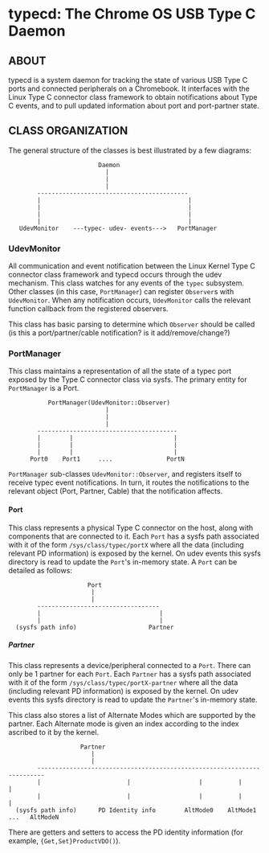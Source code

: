 # typecd: The Chrome OS USB Type C Daemon

## ABOUT

typecd is a system daemon for tracking the state of various USB Type C ports and connected
peripherals on a Chromebook. It interfaces with the Linux Type C connector class framework
to obtain notifications about Type C events, and to pull updated information about port and
port-partner state.

## CLASS ORGANIZATION

The general structure of the classes is best illustrated by a few diagrams:

```
                         Daemon
                           |
                           |
                           |
        ------------------------------------------
        |                                         |
        |                                         |
        |                                         |
        |                                         |
   UdevMonitor    ---typec- udev- events--->   PortManager
```

### UdevMonitor

All communication and event notification between the Linux Kernel Type C connector class framework
and typecd occurs through the udev mechanism. This class watches for any events of the `typec` subsystem.
Other classes (in this case, `PortManager`) can register `Observer`s with `UdevMonitor`. When any notification
occurs, `UdevMonitor` calls the relevant function callback from the registered observers.

This class has basic parsing to determine which `Observer` should be called (is this a port/partner/cable notification?
is it add/remove/change?)

### PortManager

This class maintains a representation of all the state of a typec port exposed by the Type C connector class via sysfs.
The primary entity for `PortManager` is a Port.

```
           PortManager(UdevMonitor::Observer)
                           |
                           |
                           |
        ---------------------------------------
        |        |                            |
        |        |                            |
        |        |                            |
      Port0    Port1     ....               PortN
```

`PortManager` sub-classes `UdevMonitor::Observer`, and registers itself to receive typec event notifications. In turn, it
routes the notifications to the relevant object (Port, Partner, Cable) that the notification affects.

#### Port

This class represents a physical Type C connector on the host, along with components that are connected to it. Each `Port`
has a sysfs path associated with it of the form `/sys/class/typec/portX` where all the data (including relevant PD information)
is exposed by the kernel. On udev events this sysfs directory is read to update the `Port`'s in-memory state.
A `Port` can be detailed as follows:

```
                      Port
                       |
                       |
        ----------------------------------
        |                                 |
        |                                 |
  (sysfs path info)                    Partner
```

##### Partner

This class represents a device/peripheral connected to a `Port`. There can only be 1 partner for each `Port`. Each `Partner` has
a sysfs path associated with it of the form `/sys/class/typec/portX-partner` where all the data (including relevant PD
information) is exposed by the kernel. On udev events this sysfs directory is read to update the `Partner`'s in-memory state.

This class also stores a list of Alternate Modes which are supported by the partner. Each Alternate mode is given an index according
to the index ascribed to it by the kernel.

```
                    Partner
                       |
                       |
        ------------------------------------------------------------------------
        |                        |                   |          |               |
        |                        |                   |          |               |
  (sysfs path info)      PD Identity info        AltMode0    AltMode1  ...   AltModeN
```

There are getters and setters to access the PD identity information (for example, `{Get,Set}ProductVDO()`).
